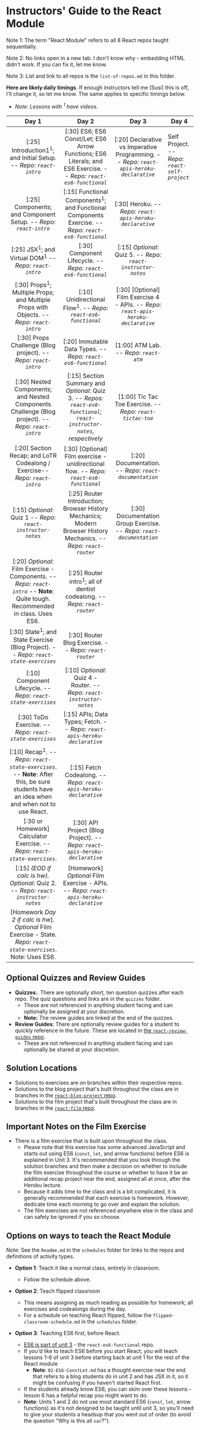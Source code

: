 # Instructors' Guide to the React Module

Note 1: The term "React Module" refers to all 8 React repos taught sequentially.

Note 2: No links open in a new tab. I don't know why - embedding HTML didn't work. If you can fix it, let me know.

Note 3: List and link to all repos is the `list-of-repos.md` in this folder.

**Here are likely daily timings**. If enough instructors tell me (Susi) this is off, I'll change it, so let me know. The same applies to specific timings below.
- *Note: Lessons with <sup>1</sup> have videos.*

|                                                                **Day 1**                                                                	|                                                     **Day 2**                                                     	|                                        **Day 3**                                        	|                                         **Day 4**                                        	|
|:---------------------------------------------------------------------------------------------------------------------------------------:	|:-----------------------------------------------------------------------------------------------------------------:	|:---------------------------------------------------------------------------------------:	|-----------------------------------------------	|
| [:25] Introduction1<sup>1</sup>; and Initial Setup. -- *Repo: `react-intro`*                                                                        	|  [:30] ES6; ES6 Const/Let; ES6 Arrow Functions; ES6 Literals; and ES6 Exercise. -- *Repo: `react-es6-functional`* 	| [:20] Declarative vs Imperative Programming. -- *Repo: `react-apis-heroku-declarative`* 	| Self Project. -- *Repo: `react-self-project`* 	|
| [:25] Components; and Component Setup. -- *Repo: `react-intro`*                                                                         	|         [:15] Functional Components<sup>1</sup>; and Functional Components Exercise. -- *Repo: `react-es6-functional`*        	|                                [:30] Heroku. -- *Repo: `react-apis-heroku-declarative`* 	|                                               	|
| [:25] JSX<sup>1</sup>; and Virtual DOM<sup>1</sup> -- *Repo: `react-intro`*                                                                                     	|                            [:30] Component Lifecycle. -- *Repo: `react-es6-functional`*                           	|                                       [:15] *Optional*: Quiz 5. -- *Repo: `react-instructor-notes`* 	|                                               	|
| [:30] Props<sup>1</sup>; Multiple Props; and Multiple Props with Objects. -- *Repo: `react-intro`*                                                  	| [:10] Unidirectional Flow<sup>1</sup>. -- *Repo: `react-es6-functional`*                                                      	| [:30] [Optional] Film Exercise 4 - APIs. -- *Repo: `react-apis-heroku-declarative`*     	|                                               	|
| [:30] Props Challenge (Blog project). -- *Repo: `react-intro`*                                                                          	| [:20] Immutable Data Types. -- *Repo: `react-es6-functional`*                                                     	| [1:00] ATM Lab. -- *Repo: `react-atm`*                                                  	|                                               	|
| [:30] Nested Components; and Nested Components Challenge (Blog project). -- *Repo: `react-intro`*                                       	| [:15] Section Summary and *Optional*: Quiz 3. -- *Repos: `react-es6-functional`; `react-instructor-notes`, respectively*      	| [1:00] Tic Tac Toe Exercise. -- *Repo: `react-tictac-toe`*                              	|                                               	|
| [:20] Section Recap; and LoTR Codealong / Exercise-- *Repo: `react-intro`*                                                              	| [:30] [Optional] Film exercise - unidirectional flow. -- *Repo: `react-es6-functional`*                           	| [:20] Documentation. -- *Repo: `react-documentation`*                                   	|                                               	|
| [:15] *Optional*: Quiz 1 -- *Repo: `react-instructor-notes`*                                                                            	| [:25] Router Introduction; Browser History Mechanics; Modern Browser History Mechanics. -- *Repo: `react-router`* 	| [:30] Documentation Group Exercise. -- *Repo: `react-documentation`*                    	|                                               	|
| [:20] *Optional*: Film Exercise - Components. -- *Repo: `react-intro`* -- **Note**: Quite tough. Recommended in class. Uses ES6.        	| [:25] Router intro<sup>1</sup>; all of dentist codealong. -- *Repo: `react-router`*                                           	|                                                                                         	|                                               	|
| [:30] State<sup>1</sup>; and State Exercise (Blog Project). -- *Repo: `react-state-exercises`*                                                      	| [:30] Router Blog Exercise. -- *Repo: `react-router`*                                                             	|                                                                                         	|                                               	|
| [:10] Component Lifecycle. -- *Repo: `react-state-exercises`*                                                                           	| [:10] *Optional*: Quiz 4 - Router. -- *Repo: `react-instructor-notes`*                                                        	|                                                                                         	|                                               	|
| [:30] ToDo Exercise. -- *Repo: `react-state-exercises`*                                                                                 	| [:15] APIs; Data Types; Fetch. -- *Repo: `react-apis-heroku-declarative`*                                         	|                                                                                         	|                                               	|
| [:10] Recap<sup>1</sup>. -- *Repo: `react-state-exercises`*. -- **Note**: After this, be sure students have an idea when and when not to use React. 	| [:15] Fetch Codealong. -- *Repo: `react-apis-heroku-declarative`*                                                 	|                                                                                         	|                                               	|
| [:30 or Homework] Calculator Exercise. -- *Repo: `react-state-exercises`*.                                                              	| [:30] API Project (Blog Project). -- *Repo: `react-apis-heroku-declarative`*                                      	|                                                                                         	|                                               	|
| [:15] *(EOD if calc is hw).* *Optional*: Quiz 2. -- *Repo: `react-instructor-notes`*                                                                	| [Homework] *Optional* Film Exercise - APIs. -- *Repo: `react-apis-heroku-declarative`*                            	|                                                                                         	|                                               	|
| [Homework *Day 2 if calc is hw*]. *Optional* Film Exercise - State. *Repo: `react-state-exercises`*. Note: Uses ES6.                    	|                                                                                                                   	|                                                                                         	|                                               	|

## Optional Quizzes and Review Guides
- **Quizzes**:. There are optionally short, ten question quizzes after each repo. The quiz questions and links are in the `quizzes` folder.
  - These are not referenced in anything student facing and can optionally be assigned at your discretion.
  - **Note:** The review guides are linked at the end of the quizzes.
- **Review Guides**: There are optionally review guides for a student to quickly reference in the future. These are located in [the `react-review-guides` repo](../../../react-review-guides/).
  - These are not referenced in anything student facing and can optionally be shared at your discretion.

## Solution Locations
- Solutions to exercises are on branches within their respective repos.
- Solutions to the blog project that's built throughout the class are in branches in the [`react-blog-project` repo](../../../react-blog-project).
- Solutions to the film project that's built throughout the class are in branches in the [`react-film` repo](../../../react-film).

## Important Notes on the Film Exercise
- There is a film exercise that is built upon throughout the class.
  - Please note that this exercise has some advanced JavaScript and starts out using ES6 (`const`, `let`, and arrow functions) before ES6 is explained in Unit 3. It's recommended that you look through the solution branches and then make a decision on whether to include the film exercise throughout the course or whether to have it be an additional recap project near the end, assigned all at once, after the Heroku lecture.
  - Because it adds time to the class and is a bit complicated, it is generally recommended that each exercise is homework. However, dedicate time each morning to go over and explain the solution.
  - The film exercises are not referenced anywhere else in the class and can safely be ignored if you so choose.

## Options on ways to teach the React Module
Note: See the `Readme.md` in the `schedules` folder for links to the repos and definitions of activity types.
- **Option 1**: Teach it like a normal class, entirely in classroom.
  - Follow the schedule above.

- **Option 2**: Teach flipped classroom
  - This means assigning as much reading as possible for homework; all exercises and codealongs during the day.
  - For a schedule on teaching React flipped, follow the `flipped-classroom-schedule.md` in the `schedules` folder.
- **Option 3**: Teaching ES6 first, before React.
  - [ES6 is part of unit 3](../../../react-es6-functional/) - the `react-es6-functional` repo.
  - If you'd like to teach ES6 before you start React, you will teach lessons 1-6 of unit 3 before starting back at unit 1 for the rest of the React module
      - **Note**: `02-ES6-ConstLet.md` has a thought exercise near the end that refers to a blog students do in unit 2 and has JSX in it, so it might be confusing if you haven't started React first.
  - If the students already know ES6, you can skim over these lessons - lesson 6 has a helpful recap you might want to do.
  - **Note**: Units 1 and 2 do not use most standard ES6 (`const`, `let`, arrow functions) as it's not designed to be taught until unit 3, so you'll need to give your students a headsup that you went out of order (to avoid the question "Why is this all `var`?").
